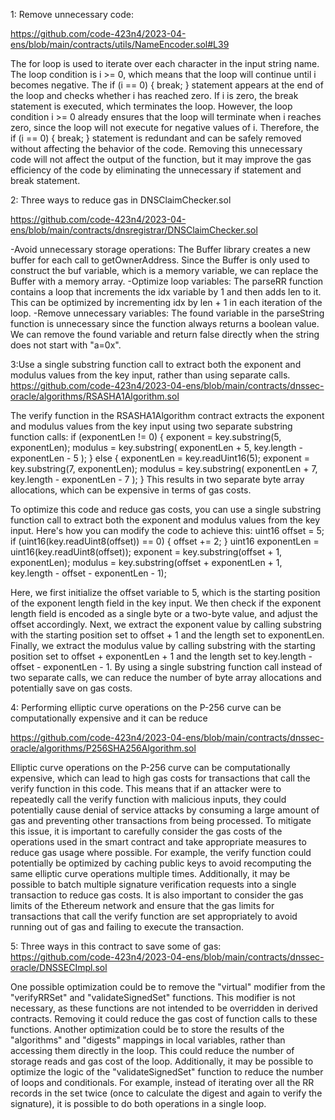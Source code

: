 1: Remove unnecessary code: 

https://github.com/code-423n4/2023-04-ens/blob/main/contracts/utils/NameEncoder.sol#L39

The for loop is used to iterate over each character in the input string name. The loop condition is i >= 0, which means that the loop will continue until i becomes negative. The if (i == 0) { break; } statement appears at the end of the loop and checks whether i has reached zero. If i is zero, the break statement is executed, which terminates the loop. However, the loop condition i >= 0 already ensures that the loop will terminate when i reaches zero, since the loop will not execute for negative values of i. Therefore, the if (i == 0) { break; } statement is redundant and can be safely removed without affecting the behavior of the code.
Removing this unnecessary code will not affect the output of the function, but it may improve the gas efficiency of the code by eliminating the unnecessary if statement and break statement.

2: Three ways to reduce gas in DNSClaimChecker.sol

https://github.com/code-423n4/2023-04-ens/blob/main/contracts/dnsregistrar/DNSClaimChecker.sol

-Avoid unnecessary storage operations: The Buffer library creates a new buffer for each call to getOwnerAddress. Since the Buffer is only used to construct the buf variable, which is a memory variable, we can replace the Buffer with a memory array.
-Optimize loop variables: The parseRR function contains a loop that increments the idx variable by 1 and then adds len to it. This can be optimized by incrementing idx by len + 1 in each iteration of the loop.
-Remove unnecessary variables: The found variable in the parseString function is unnecessary since the function always returns a boolean value. We can remove the found variable and return false directly when the string does not start with "a=0x".

3:Use a single substring function call to extract both the exponent and modulus values from the key input, rather than using separate calls.
https://github.com/code-423n4/2023-04-ens/blob/main/contracts/dnssec-oracle/algorithms/RSASHA1Algorithm.sol

The verify function in the RSASHA1Algorithm contract extracts the exponent and modulus values from the key input using two separate substring function calls:
if (exponentLen != 0) {
    exponent = key.substring(5, exponentLen);
    modulus = key.substring(
        exponentLen + 5,
        key.length - exponentLen - 5
    );
} else {
    exponentLen = key.readUint16(5);
    exponent = key.substring(7, exponentLen);
    modulus = key.substring(
        exponentLen + 7,
        key.length - exponentLen - 7
    );
}
This results in two separate byte array allocations, which can be expensive in terms of gas costs.

To optimize this code and reduce gas costs, you can use a single substring function call to extract both the exponent and modulus values from the key input. Here's how you can modify the code to achieve this:
uint16 offset = 5;
if (uint16(key.readUint8(offset)) == 0) {
    offset += 2;
}
uint16 exponentLen = uint16(key.readUint8(offset));
exponent = key.substring(offset + 1, exponentLen);
modulus = key.substring(offset + exponentLen + 1, key.length - offset - exponentLen - 1);

Here, we first initialize the offset variable to 5, which is the starting position of the exponent length field in the key input. We then check if the exponent length field is encoded as a single byte or a two-byte value, and adjust the offset accordingly.
Next, we extract the exponent value by calling substring with the starting position set to offset + 1 and the length set to exponentLen.
Finally, we extract the modulus value by calling substring with the starting position set to offset + exponentLen + 1 and the length set to key.length - offset - exponentLen - 1.
By using a single substring function call instead of two separate calls, we can reduce the number of byte array allocations and potentially save on gas costs.


4: Performing elliptic curve operations on the P-256 curve can be computationally expensive and it can be reduce

https://github.com/code-423n4/2023-04-ens/blob/main/contracts/dnssec-oracle/algorithms/P256SHA256Algorithm.sol

Elliptic curve operations on the P-256 curve can be computationally expensive, which can lead to high gas costs for transactions that call the verify function in this code. This means that if an attacker were to repeatedly call the verify function with malicious inputs, they could potentially cause denial of service attacks by consuming a large amount of gas and preventing other transactions from being processed.
To mitigate this issue, it is important to carefully consider the gas costs of the operations used in the smart contract and take appropriate measures to reduce gas usage where possible. For example, the verify function could potentially be optimized by caching public keys to avoid recomputing the same elliptic curve operations multiple times. Additionally, it may be possible to batch multiple signature verification requests into a single transaction to reduce gas costs.
It is also important to consider the gas limits of the Ethereum network and ensure that the gas limits for transactions that call the verify function are set appropriately to avoid running out of gas and failing to execute the transaction.

5: Three ways in this contract to save some of gas:
https://github.com/code-423n4/2023-04-ens/blob/main/contracts/dnssec-oracle/DNSSECImpl.sol

One possible optimization could be to remove the "virtual" modifier from the "verifyRRSet" and "validateSignedSet" functions. This modifier is not necessary, as these functions are not intended to be overridden in derived contracts. Removing it could reduce the gas cost of function calls to these functions.
Another optimization could be to store the results of the "algorithms" and "digests" mappings in local variables, rather than accessing them directly in the loop. This could reduce the number of storage reads and gas cost of the loop.
Additionally, it may be possible to optimize the logic of the "validateSignedSet" function to reduce the number of loops and conditionals. For example, instead of iterating over all the RR records in the set twice (once to calculate the digest and again to verify the signature), it is possible to do both operations in a single loop.
